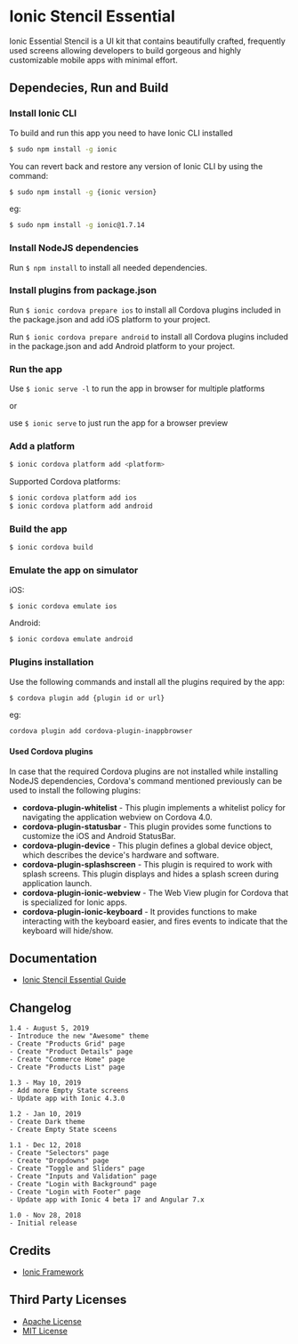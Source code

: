 # Ionic Stencil Essential
Ionic Essential Stencil is a UI kit that contains beautifully crafted, frequently used screens allowing developers to build gorgeous and highly customizable mobile apps with minimal effort.

## Dependecies, Run and Build

### Install Ionic CLI
To build and run this app you need to have Ionic CLI installed

```bash
$ sudo npm install -g ionic
```

You can revert back and restore any version of Ionic CLI by using the command:
```bash
$ sudo npm install -g {ionic version}
```

eg:
```bash
$ sudo npm install -g ionic@1.7.14
```

### Install NodeJS dependencies
Run `$ npm install` to install all needed dependencies.

### Install plugins from package.json
Run `$ ionic cordova prepare ios` to install all Cordova plugins included in the package.json and add iOS platform to your project.

Run `$ ionic cordova prepare android` to install all Cordova plugins included in the package.json and add Android platform to your project.

### Run the app
Use `$ ionic serve -l` to run the app in browser for multiple platforms

or

use `$ ionic serve` to just run the app for a browser preview

### Add a platform
```bash
$ ionic cordova platform add <platform>
```

Supported Cordova platforms:
```bash
$ ionic cordova platform add ios
$ ionic cordova platform add android
```

### Build the app
```bash
$ ionic cordova build
```

### Εmulate the app on simulator
iOS:
```bash
$ ionic cordova emulate ios
```

Android:
```bash
$ ionic cordova emulate android
```

### Plugins installation
Use the following commands and install all the plugins required by the app:
```bash
$ cordova plugin add {plugin id or url}
```

eg:
```bash
cordova plugin add cordova-plugin-inappbrowser
```

#### Used Cordova plugins
In case that the required Cordova plugins are not installed while installing NodeJS dependencies, Cordova's command mentioned previously can be used to install the following plugins:

* **cordova-plugin-whitelist** - This plugin implements a whitelist policy for navigating the application webview on Cordova 4.0.
* **cordova-plugin-statusbar** - This plugin provides some functions to customize the iOS and Android StatusBar.
* **cordova-plugin-device** - This plugin defines a global device object, which describes the device's hardware and software.
* **cordova-plugin-splashscreen** - This plugin is required to work with splash screens. This plugin displays and hides a splash screen during application launch.
* **cordova-plugin-ionic-webview** - The Web View plugin for Cordova that is specialized for Ionic apps.
* **cordova-plugin-ionic-keyboard** - It provides functions to make interacting with the keyboard easier, and fires events to indicate that the keyboard will hide/show.

## Documentation
* [Ionic Stencil Essential Guide](https://docs.google.com/document/d/1Hm1600nknT2uOUQ3d7pDQMiAdI7sdCHW3aM8vFazUC0/edit?usp=sharing)

## Changelog
```
1.4 - August 5, 2019
- Introduce the new "Awesome" theme
- Create "Products Grid" page
- Create "Product Details" page
- Create "Commerce Home" page
- Create "Products List" page

1.3 - May 10, 2019
- Add more Empty State screens
- Update app with Ionic 4.3.0

1.2 - Jan 10, 2019
- Create Dark theme
- Create Empty State sceens

1.1 - Dec 12, 2018
- Create "Selectors" page
- Create "Dropdowns" page
- Create "Toggle and Sliders" page
- Create "Inputs and Validation" page
- Create "Login with Background" page
- Create "Login with Footer" page
- Update app with Ionic 4 beta 17 and Angular 7.x

1.0 - Nov 28, 2018
- Initial release
```

## Credits
* [Ionic Framework](http://ionicframework.com/)

## Third Party Licenses
* [Apache License](http://www.apache.org/licenses/)
* [MIT License](https://opensource.org/licenses/MIT)
